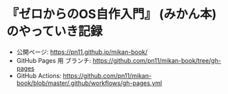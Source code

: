 # 『ゼロからのOS自作入門』 (みかん本) のやっていき記録

- 公開ページ: <https://pn11.github.io/mikan-book/>
- GitHub Pages 用 ブランチ: <https://github.com/pn11/mikan-book/tree/gh-pages>
- GitHub Actions: <https://github.com/pn11/mikan-book/blob/master/.github/workflows/gh-pages.yml>
